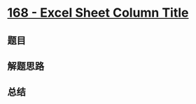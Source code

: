 # [168 - Excel Sheet Column Title](https://leetcode.com/problems/excel-sheet-column-title/)

## 题目


## 解题思路


## 总结



